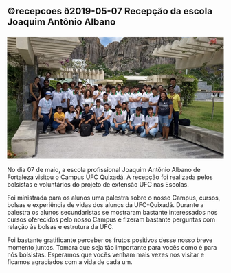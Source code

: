 ## ©recepcoes ð2019-05-07 Recepção da escola Joaquim Antônio Albano
###
![](__capa.jpg)

No dia 07 de maio, a escola profissional Joaquim Antônio Albano de Fortaleza visitou o Campus UFC Quixadá. A recepção foi realizada pelos bolsistas e voluntários do projeto de extensão UFC nas Escolas.

Foi ministrada para os alunos uma palestra sobre o nosso Campus, cursos, bolsas e experiência de vidas dos alunos da UFC-Quixadá. Durante a palestra os alunos secundaristas se mostraram bastante interessados nos cursos oferecidos pelo nosso Campus e fizeram bastante perguntas com relação às bolsas e estrutura da UFC.

Foi bastante gratificante perceber os frutos positivos desse nosso breve momento juntos. Tomara que seja tão importante para vocês como é para nós bolsistas. Esperamos que vocês venham mais vezes nos visitar e ficamos agraciados com a vida de cada um.
